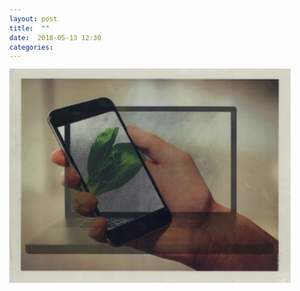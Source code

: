 ```yaml
---
layout: post
title:  ""
date:  2018-05-13 12:30
categories: 
---
```



![today1](/img/blog/2018-05/05-13-2.jpg)


